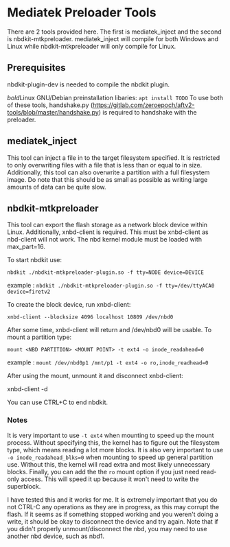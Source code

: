 # Mediatek Preloader Tools

There are 2 tools provided here.  The first is mediatek_inject and the second
is nbdkit-mtkpreloader.  mediatek_inject will compile for both Windows and
Linux while nbdkit-mtkpreloader will only compile for Linux.

## Prerequisites

nbdkit-plugin-dev is needed to compile the nbdkit plugin.

*bold*Linux GNU/Debian
preinstallation libaries:
`apt install TODO`
To use both of these tools,
handshake.py (https://gitlab.com/zeroepoch/aftv2-tools/blob/master/handshake.py)
is required to handshake with the preloader.

## mediatek_inject

This tool can inject a file in to the target filesystem specified.  It is
restricted to only overwriting files with a file that is less than or equal to
in size.  Additionally, this tool can also overwrite a partition with a full
filesystem image.  Do note that this should be as small as possible as writing
large amounts of data can be quite slow.

## nbdkit-mtkpreloader

This tool can export the flash storage as a network block device within Linux.
Additionally, xnbd-client is required.  This must be xnbd-client as nbd-client
will not work.  The nbd kernel module must be loaded with max_part=16.

To start nbdkit use:

`nbdkit ./nbdkit-mtkpreloader-plugin.so -f tty=NODE device=DEVICE`

example : `nbdkit ./nbdkit-mtkpreloader-plugin.so -f tty=/dev/ttyACA0 device=firetv2`

To create the block device, run xnbd-client:

`xnbd-client --blocksize 4096 localhost 10809 /dev/nbd0`

After some time, xnbd-client will return and /dev/nbd0 will be usable.
To mount a partition type:

`mount <NBD PARTITION> <MOUNT POINT> -t ext4 -o inode_readahead=0`

example : `mount /dev/nbd0p1 /mnt/p1 -t ext4 -o ro,inode_readhead=0`

After using the mount, unmount it and disconnect xnbd-client:

xnbd-client -d <NBD DEVICE>

You can use CTRL+C to end nbdkit.

### Notes

It is very important to use `-t ext4` when mounting to speed up the mount
process.  Without specifying this, the kernel has to figure out the filesystem
type, which means reading a lot more blocks.  It is also very important to use
`-o inode_readahead_blks=0` when mounting to speed up general partition use.
Without this, the kernel will read extra and most likely unnecessary blocks.
Finally, you can add the the `ro` mount option if you just need read-only
access.  This will speed it up because it won't need to write the superblock.

I have tested this and it works for me.  It is extremely important that you do
not CTRL-C any operations as they are in progress, as this may corrupt the
flash.  If it seems as if something stopped working and you weren't doing a
write, it should be okay to disconnect the device and try again.  Note that if
you didn't properly unmount/disconnect the nbd, you may need to use another
nbd device, such as nbd1.
